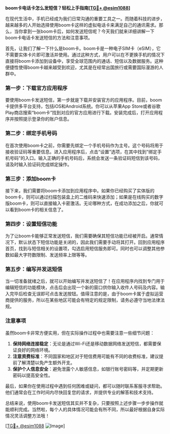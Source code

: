 **boom卡电话卡怎么发短信？轻松上手指南[[TG💪+ @esim1088](https://t.me/s/esim1088)]**

在现代生活中，手机已经成为我们日常沟通的重要工具之一。而随着科技的进步，越来越多的人开始选择使用boom卡这样的虚拟电话卡来满足自己的通讯需求。那么，当你拿到一张boom卡后，如何发送短信呢？今天我们就来详细讲解一下boom卡电话卡发送短信的方法和注意事项。

首先，让我们了解一下什么是boom卡。boom卡是一种电子SIM卡（eSIM），它不需要实体卡片即可激活并使用。通过这种方式，用户可以在不更换手机的情况下直接将boom卡添加到设备中，享受全球范围内的通话、短信以及数据服务。这种便捷性使得boom卡越来越受到欢迎，尤其是在经常出国旅行或需要国际漫游的人群中。

### 第一步：下载官方应用程序

要使用boom卡发送短信，第一步就是下载并安装官方的应用程序。目前，boom卡提供多平台支持，包括iOS和Android系统。你可以从苹果App Store或者谷歌Play商店搜索“boom卡”找到对应的官方应用进行下载。安装完成后，打开应用程序并按照提示登录你的账户信息。

### 第二步：绑定手机号码

在首次使用boom卡之前，你需要先绑定一个手机号码作为主号。这个号码将用于接收验证码等重要信息。进入应用程序后，点击“设置”选项，在其中找到“绑定手机号码”的入口。输入正确的手机号码后，系统会发送一条验证码短信到该号码，请及时输入验证码完成绑定操作。

### 第三步：添加boom卡

接下来，我们需要将boom卡添加到应用程序中。如果你已经购买了实体版的boom卡，则可以通过扫描包装盒上的二维码来快速添加；如果是在线购买的数字版boom卡，则可以直接输入卡密激活。无论哪种方式，在成功添加之后，你就可以看到boom卡的相关信息了。

### 第四步：设置短信功能

为了让boom卡能够正常发送短信，我们需要确保其短信功能已经被开启。通常情况下，默认状态下短信功能是关闭的，因此我们需要手动将其打开。回到应用程序首页，找到与短信相关的设置项，勾选启用短信服务即可。同时也可以调整其他参数如最大字符数限制、发送频率上限等等。

### 第五步：编写并发送短信

当一切准备就绪之后，就可以开始编写并发送短信了！在应用程序内找到专门用于编辑短信的功能模块，点击后会出现一个新的窗口供你输入收件人号码及内容。输入完毕后检查无误即可点击发送按钮。值得注意的是，由于boom卡属于虚拟运营商提供的服务，所以在某些地区可能会有特定的规定限制，请务必遵守当地法律法规。

### 注意事项

虽然boom卡非常方便实用，但在实际操作过程中也需要注意一些细节问题：
1. **保持网络连接稳定**：无论是通过Wi-Fi还是移动数据网络发送短信，都需要保证良好的网络环境。
2. **注意资费标准**：不同国家和地区对于短信费用可能有不同的收费标准，建议提前了解清楚以免产生额外开支。
3. **保护个人信息安全**：避免泄露个人敏感信息，如银行账号密码等，并定期更新密码以提高安全性。

最后，如果你在使用过程中遇到任何困难或疑问，都可以随时联系客服寻求帮助。他们通常会在工作时间内尽快回复您的请求，并提供专业的解答和技术支持。

总结来说，使用boom卡发送短信其实并不复杂，只要按照上述步骤一步步操作就能顺利完成。当然啦，每个人的具体情况可能会有所不同，所以最好根据自身实际情况灵活调整方法哦！

[[TG💪+ @esim1088](https://t.me/s/esim1088) ![Image](https://i.postimg.cc/4NQfJmqS/Snipaste-2025-05-13-00-14-12.png)]